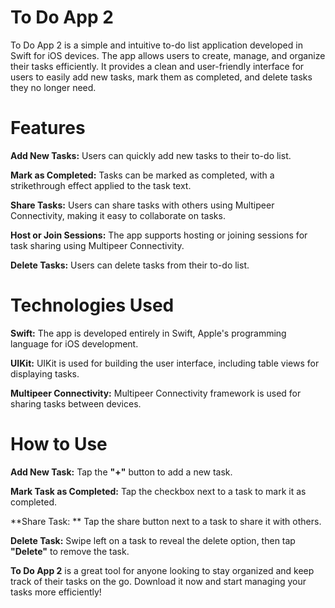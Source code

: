 # To Do App 2

To Do App 2 is a simple and intuitive to-do list application developed in Swift for iOS devices. The app allows users to create, manage, and organize their tasks efficiently. It provides a clean and user-friendly interface for users to easily add new tasks, mark them as completed, and delete tasks they no longer need.

# Features

**Add New Tasks:** Users can quickly add new tasks to their to-do list.

**Mark as Completed:** Tasks can be marked as completed, with a strikethrough effect applied to the task text.

**Share Tasks:** Users can share tasks with others using Multipeer Connectivity, making it easy to collaborate on tasks.

**Host or Join Sessions:** The app supports hosting or joining sessions for task sharing using Multipeer Connectivity.

**Delete Tasks:** Users can delete tasks from their to-do list.

# Technologies Used
**Swift:** The app is developed entirely in Swift, Apple's programming language for iOS development.

**UIKit:** UIKit is used for building the user interface, including table views for displaying tasks.

**Multipeer Connectivity:** Multipeer Connectivity framework is used for sharing tasks between devices.

# How to Use
**Add New Task:** Tap the **"+"** button to add a new task.

**Mark Task as Completed:** Tap the checkbox next to a task to mark it as completed.

**Share Task: ** Tap the share button next to a task to share it with others.

**Delete Task:** Swipe left on a task to reveal the delete option, then tap **"Delete"** to remove the task.

**To Do App 2** is a great tool for anyone looking to stay organized and keep track of their tasks on the go. Download it now and start managing your tasks more efficiently!
